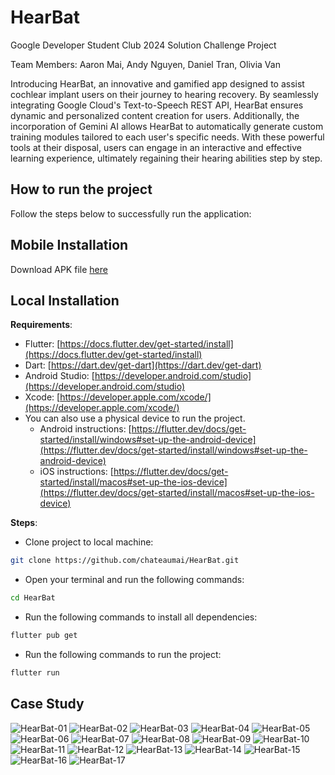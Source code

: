 # HearBat

Google Developer Student Club 2024 Solution Challenge Project

Team Members: Aaron Mai, Andy Nguyen, Daniel Tran, Olivia Van

Introducing HearBat, an innovative and gamified app designed to assist cochlear implant users on their journey to hearing recovery.
By seamlessly integrating Google Cloud's Text-to-Speech REST API, HearBat ensures dynamic and personalized content creation for users.
Additionally, the incorporation of Gemini AI allows HearBat to automatically generate custom training modules tailored to each user's specific needs.
With these powerful tools at their disposal, users can engage in an interactive and effective learning experience, ultimately regaining their hearing abilities step by step.

## How to run the project

Follow the steps below to successfully run the application:

## Mobile Installation

Download APK file [here](https://drive.google.com/file/d/1Okakmugma_qdoDDyJso5jTsRqYdJ2h2E/view?usp=drive_link)

## Local Installation

**Requirements**:

- Flutter: [https://docs.flutter.dev/get-started/install](https://docs.flutter.dev/get-started/install)
- Dart: [https://dart.dev/get-dart](https://dart.dev/get-dart)
- Android Studio: [https://developer.android.com/studio](https://developer.android.com/studio)
- Xcode: [https://developer.apple.com/xcode/](https://developer.apple.com/xcode/)
- You can also use a physical device to run the project.
  - Android instructions: [https://flutter.dev/docs/get-started/install/windows#set-up-the-android-device](https://flutter.dev/docs/get-started/install/windows#set-up-the-android-device)
  - iOS instructions: [https://flutter.dev/docs/get-started/install/macos#set-up-the-ios-device](https://flutter.dev/docs/get-started/install/macos#set-up-the-ios-device)

**Steps**:

- Clone project to local machine:

```bash
git clone https://github.com/chateaumai/HearBat.git
```

- Open your terminal and run the following commands:

```bash
cd HearBat
```

- Run the following commands to install all dependencies:

```bash
flutter pub get
```

- Run the following commands to run the project:

```bash
flutter run
```
## Case Study
![HearBat-01](https://github.com/chateaumai/HearBat/assets/136946607/0e51d87a-6665-413d-b766-371b26d934c4)
![HearBat-02](https://github.com/chateaumai/HearBat/assets/136946607/932970a3-01b7-468f-a212-80275008b710)
![HearBat-03](https://github.com/chateaumai/HearBat/assets/136946607/41f7161d-ecbc-4679-ad48-5fe4bc45c54f)
![HearBat-04](https://github.com/chateaumai/HearBat/assets/136946607/dfcd45b5-be4f-43d9-95f5-ca862e93e7ab)
![HearBat-05](https://github.com/chateaumai/HearBat/assets/136946607/c4932f44-61a0-43d5-bcce-a7fcb694f15d)
![HearBat-06](https://github.com/chateaumai/HearBat/assets/136946607/2de38f1e-6f1a-42cd-af9a-aebb39f18992)
![HearBat-07](https://github.com/chateaumai/HearBat/assets/136946607/c0e845ce-0185-4057-8e96-b759789b26d6)
![HearBat-08](https://github.com/chateaumai/HearBat/assets/136946607/27a3936a-faf5-4142-8a8b-8e0baf4966f5)
![HearBat-09](https://github.com/chateaumai/HearBat/assets/136946607/56bc5fcd-bdbb-404a-97cf-679debbc61c9)
![HearBat-10](https://github.com/chateaumai/HearBat/assets/136946607/f0d32874-fb63-484e-858c-7f666abcae85)
![HearBat-11](https://github.com/chateaumai/HearBat/assets/136946607/52fd0d37-44b8-41a6-b95c-86cd0fc44ebf)
![HearBat-12](https://github.com/chateaumai/HearBat/assets/136946607/39184e5e-f58f-4b76-955a-3265d67e1c0f)
![HearBat-13](https://github.com/chateaumai/HearBat/assets/136946607/69e91b05-fe7c-4ca7-8e01-b8e8944561b9)
![HearBat-14](https://github.com/chateaumai/HearBat/assets/136946607/61fc877e-8ac4-48e5-81f9-5ab9a391513f)
![HearBat-15](https://github.com/chateaumai/HearBat/assets/136946607/d225ded5-d2b2-4337-8b04-33ae51ed5906)
![HearBat-16](https://github.com/chateaumai/HearBat/assets/136946607/24b03e00-37fb-4a92-8da6-42f74457060b)
![HearBat-17](https://github.com/chateaumai/HearBat/assets/136946607/9d933f2d-4cbf-4f03-b52b-f786704d6886)











